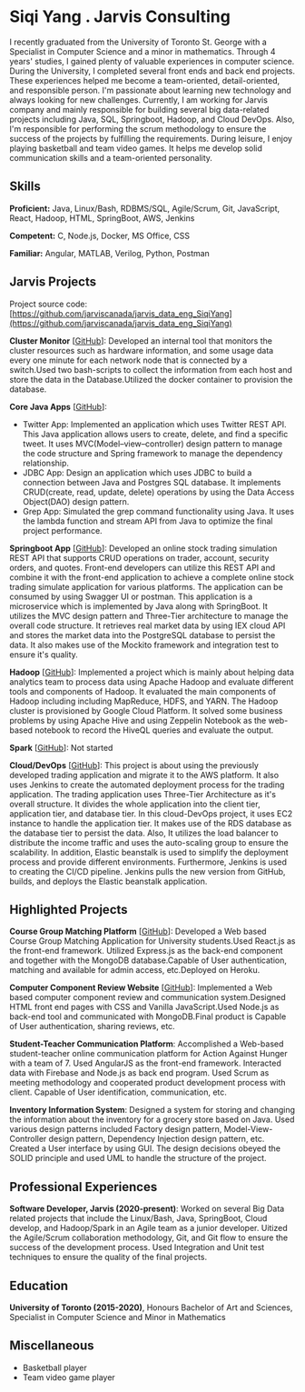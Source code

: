# Siqi Yang . Jarvis Consulting

I recently graduated from the University of Toronto St. George with a Specialist in Computer Science and a minor in mathematics. Through 4 years' studies, I gained plenty of valuable experiences in computer science. During the University, I completed several front ends and back end projects. These experiences helped me become a team-oriented, detail-oriented, and responsible person. I'm passionate about learning new technology and always looking for new challenges. Currently, I am working for Jarvis company and mainly responsible for building several big data-related projects including Java, SQL, Springboot, Hadoop, and Cloud DevOps. Also, I'm responsible for performing the scrum methodology to ensure the success of the projects by fulfilling the requirements. During leisure, I enjoy playing basketball and team video games. It helps me develop solid communication skills and a team-oriented personality.

## Skills

**Proficient:** Java, Linux/Bash, RDBMS/SQL, Agile/Scrum, Git, JavaScript, React, Hadoop, HTML, SpringBoot, AWS, Jenkins

**Competent:** C, Node.js, Docker, MS Office, CSS

**Familiar:** Angular, MATLAB, Verilog, Python, Postman

## Jarvis Projects

Project source code: [https://github.com/jarviscanada/jarvis_data_eng_SiqiYang](https://github.com/jarviscanada/jarvis_data_eng_SiqiYang)


**Cluster Monitor** [[GitHub](https://github.com/jarviscanada/jarvis_data_eng_SiqiYang/tree/master/linux_sql)]: Developed an internal tool that monitors the cluster resources such as hardware information, and some usage data every one minute for each network node that is connected by a switch.Used two bash-scripts to collect the information from each host and store the data in the Database.Utilized the docker container to provision the database.

**Core Java Apps** [[GitHub](https://github.com/jarviscanada/jarvis_data_eng_SiqiYang/tree/master/core_java)]:
      
  - Twitter App: Implemented an application which uses Twitter REST API. This Java application allows users to create, delete, and find a specific tweet. It uses MVC(Model–view–controller) design pattern to manage the code structure and Spring framework to manage the dependency relationship.
  - JDBC App: Design an application which uses JDBC to build a connection between Java and Postgres SQL database. It implements CRUD(create, read, update, delete) operations by using the Data Access Object(DAO) design pattern. 
  - Grep App: Simulated the grep command functionality using Java. It uses the lambda function and stream API from Java to optimize the final project performance. 

**Springboot App** [[GitHub](https://github.com/jarviscanada/jarvis_data_eng_SiqiYang/tree/master/springboot)]: Developed an online stock trading simulation REST API that supports CRUD operations on trader, account, security orders, and quotes. Front-end developers can utilize this REST API and combine it with the front-end application to achieve a complete online stock trading simulate application for various platforms. The application can be consumed by using Swagger UI or postman. This application is a microservice which is implemented by Java along with SpringBoot. It utilizes the MVC design pattern and Three-Tier architecture to manage the overall code structure. It retrieves real market data by using IEX cloud API and stores the market data into the PostgreSQL database to persist the data. It also makes use of the Mockito framework and integration test to ensure it's quality.

**Hadoop** [[GitHub](https://github.com/jarviscanada/jarvis_data_eng_SiqiYang/tree/master/hadoop)]: Implemented a project which is mainly about helping data analytics team to process data using Apache Hadoop and evaluate different tools and components of Hadoop. It evaluated the main components of Hadoop including including MapReduce, HDFS, and YARN. The Hadoop cluster is provisioned by Google Cloud Platform. It solved some business problems by using Apache Hive and using Zeppelin Notebook as the web-based notebook to record the HiveQL queries and evaluate the output.

**Spark** [[GitHub](https://github.com/jarviscanada/jarvis_data_eng_SiqiYang/tree/master/spark)]: Not started

**Cloud/DevOps** [[GitHub](https://github.com/jarviscanada/jarvis_data_eng_SiqiYang/tree/master/cloud_devops)]: This project is about using the previously developed trading application and migrate it to the AWS platform. It also uses Jenkins to create the automated deployment process for the trading application. The trading application uses Three-Tier Architecture as it's overall structure. It divides the whole application into the client tier, application tier, and database tier. In this cloud-DevOps project, it uses EC2 instance to handle the application tier. It makes use of the RDS database as the database tier to persist the data. Also, It utilizes the load balancer to distribute the income traffic and uses the auto-scaling group to ensure the scalability. In addition, Elastic beanstalk is used to simplify the deployment process and provide different environments. Furthermore, Jenkins is used to creating the CI/CD pipeline. Jenkins pulls the new version from GitHub, builds, and deploys the Elastic beanstalk application.


## Highlighted Projects
**Course Group Matching Platform** [[GitHub](https://github.com/mephistoshadow/group_match_web_app)]: Developed a Web based Course Group Matching Application for University students.Used React.js as the front-end framework. Utilized Express.js as the back-end component and together with the MongoDB database.Capable of User authentication, matching and available for admin access, etc.Deployed on Heroku.

**Computer Component Review Website** [[GitHub](https://github.com/mephistoshadow/computer-components_web_public)]: Implemented a Web based computer component review and communication system.Designed HTML front end pages with CSS and Vanilla JavaScript.Used Node.js as back-end tool and communicated with MongoDB.Final product is Capable of User authentication, sharing reviews, etc.

**Student-Teacher Communication Platform**: Accomplished a Web-based student-teacher online communication platform for Action Against Hunger with a team of 7. Used AngularJS as the front-end framework. Interacted data with Firebase and Node.js as back end program. Used Scrum as meeting methodology and cooperated product development process with client. Capable of User identification, communication, etc.

**Inventory Information System**: Designed a system for storing and changing the information about the inventory for a grocery store based on Java. Used various design patterns included Factory design pattern, Model-View-Controller design pattern, Dependency Injection design pattern, etc. Created a User interface by using GUI. The design decisions obeyed the SOLID principle and used UML to handle the structure of the project.


## Professional Experiences

**Software Developer, Jarvis (2020-present)**: Worked on several Big Data related projects that include the Linux/Bash, Java, SpringBoot, Cloud develop, and Hadoop/Spark in an Agile team as a junior developer. Uitized the Agile/Scrum collaboration methodology, Git, and Git flow to ensure the success of the development process. Used Integration and Unit test techniques to ensure the quality of the final projects.


## Education
**University of Toronto (2015-2020)**, Honours Bachelor of Art and Sciences, Specialist in Computer Science and Minor in Mathematics


## Miscellaneous
- Basketball player
- Team video game player